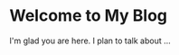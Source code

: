 <html>
  <head>
    <title> Welcome to my blog</title>
  <head>
  <body>
    <h1>Welcome to My Blog</h1>
    <p>I'm glad you are here. I plan to talk about ...</p>
  </body>
    </html>
